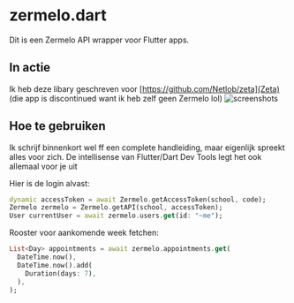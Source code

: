 # zermelo.dart
Dit is een Zermelo API wrapper voor Flutter apps.

## In actie
Ik heb deze libary geschreven voor [https://github.com/Netlob/zeta](Zeta) (die app is discontinued want ik heb zelf geen Zermelo lol)
![screenshots](https://media.discordapp.net/attachments/600450283423662082/702582680780275753/New_Project_5.png "Screenshots")

## Hoe te gebruiken
Ik schrijf binnenkort wel ff een complete handleiding, maar eigenlijk spreekt alles voor zich. 
De intellisense van Flutter/Dart Dev Tools legt het ook allemaal voor je uit 

Hier is de login alvast:
```dart
dynamic accessToken = await Zermelo.getAccessToken(school, code);
Zermelo zermelo = Zermelo.getAPI(school, accessToken);
User currentUser = await zermelo.users.get(id: "~me");
```

Rooster voor aankomende week fetchen:
```dart
List<Day> appointments = await zermelo.appointments.get(
  DateTime.now(),
  DateTime.now().add(
    Duration(days: 7),
  ),
);
```
